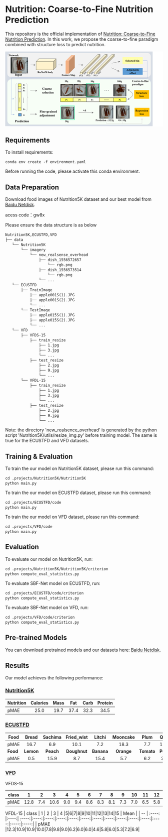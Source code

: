 # Nutrition: Coarse-to-Fine Nutrition Prediction 

This repository is the official implementation of [Nutrition: Coarse-to-Fine Nutrition Prediction](https://ieeexplore.ieee.org/document/10246427). In this work, we propose the coarse-to-fine paradigm combined with structure loss to predict nutrition. 

![](.\\sources\\Framework.png)


## Requirements

To install requirements:

```setup
conda env create -f environment.yaml
```

Before running the code, please activate this conda environment.

## Data Preparation

Download food images of Nutrition5K dataset and our best model from [Baidu Netdisk]( https://pan.baidu.com/s/1pf_A0F8rFZzTMi-1Nsp2zg).

acess code：gw8x

Please ensure the data structure is as below

~~~~
Nutrition5K,ECUSTFD,VFD
├── data
   └── Nutrition5K
       └── imagery
           └── new_realsense_overhead           
               ├── dish_1556572657
                   └── rgb.png
               ├── dish_1556573514                  
                   └── rgb.png
               └── ...
   └── ECUSTFD
       ├── TrainImage           
           ├── apple001S(1).JPG
           ├── apple001S(2).JPG
           └── ...
       └── TestImage
           ├── apple015S(1).JPG
           ├── apple015S(2).JPG
           └── ...
   └── VFD
       ├── VFDS-15
           ├── train_resize
               ├── 1.jpg
               ├── 3.jpg
               └── ...
           ├── test_resize
               ├── 2.jpg
               ├── 9.jpg
               └── ...
       └── VFDL-15
           ├── train_resize
               ├── 1.jpg
               ├── 3.jpg
               └── ...
           ├── test_resize
               ├── 2.jpg
               ├── 9.jpg
               └── ...
~~~~

Note: the directory 'new_realsence_overhead' is generated by the python script 'Nutrition5K/utils/resize_img.py'  before training model. The same is true for the ECUSTFD and VFD datasets.

## Training & Evaluation

To train the our model on Nutrition5K dataset, please run this command:

```train
cd .projects/Nutrition5K/Nutrition5K
python main.py
```
To train the our model on ECUSTFD dataset, please run this command:

```train
cd .projects/ECUSTFD/code
python main.py
```
To train the our model on VFD dataset, please run this command:

```train
cd .projects/VFD/code
python main.py
```

## Evaluation

To evaluate our model on Nutrition5K, run:

```eval
cd .projects/Nutrition5K/Nutrition5K/criterion
python compute_eval_statistics.py
```
To evaluate SBF-Net model on ECUSTFD, run:

```eval
cd .projects/ECUSTFD/code/criterion
python compute_eval_statistics.py
```
To evaluate SBF-Net model on VFD, run:

```eval
cd .projects/VFD/code/criterion
python compute_eval_statistics.py
```


## Pre-trained Models

You can download pretrained models and our datasets here:
[Baidu Netdisk]( https://pan.baidu.com/s/1pf_A0F8rFZzTMi-1Nsp2zg).

## Results

Our model achieves the following performance:

### [Nutrition5K](https://github.com/google-research-datasets/Nutrition5k)

| Nutrition | Calories  | Mass  | Fat  | Carb  | Protein  |
| --------- | :-----: | :-----: | :-----: | :-----: | :-----: |
| pMAE      | 25.0 | 19.7 | 37.4 | 32.3 | 34.5 |

### [ECUSTFD](https://github.com/Liang-yc/ECUSTFD-resized-)

| Food |Bread|Sachima|Fried_wist|Litchi|Mooncake|Plum|Qiwi|Egg|Bun|Mango|
| ---- |:----:| :----: |:----:| :----: | :----:|:----:| :----: |:----:|:----:|:----:|
| pMAE | 16.7| 6.9 |10.1| 7.2 | 18.3 |7.7|11.3|8.3|13.0|5.3|
| **Food**|**Lemon**|**Peach**|**Doughnut**| **Banana** |**Orange**|**Tomato**|**Pear**|**Grape**| **Apple** |**Mean**|
| pMAE | 0.5| 15.9 |8.7| 15.4 | 5.7 |6.2|2.5|12.5|2.7|9.2|

### [VFD](https://drive.google.com/file/d/1CobbDAw_QeZfitBPleZGBnXY0nkntKtw/view?usp=sharin)
VFDS-15

| class | 1 | 2 | 3 | 4 |5|6|7|8|9|10|11|12|13|14|15 | Mean |
| -- | :----: |:----:| :----:|:----:|:----:|:----:|:----:|:----:|:----:|:----:|:----:|:----:|:----:|:----:|:----:|:----:|
| pMAE |12.8|7.4|10.6|9.0|9.4|8.6|8.3|8.1|7.3|7.0|6.5|5.8|6.0|4.9|3.7|6.4|


VFDL-15
| class | 1 | 2 | 3 | 4 |5|6|7|8|9|10|11|12|13|14|15 | Mean |
| -- | :----: |:----:| :----:|:----:|:----:|:----:|:----:|:----:|:----:|:----:|:----:|:----:|:----:|:----:|:----:|:----:|
| pMAE |12.3|10.9|10.9|10.0|7.8|9.8|9.0|6.2|6.0|6.0|4.6|5.8|6.0|5.3|7.2|6.9|
